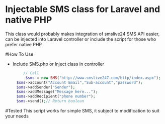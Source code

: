 # Injectable SMS class for Laravel and native PHP
This class would probably makes integration of smslive24 SMS API easier,  can be injected into Laravel controller or include the script for those who prefer native PHP


#How To Use

 - Include SMS.php or Inject class in controller

``` php
       	// Call
         $sms = new SMS("http://www.smslive247.com/http/index.aspx");
	 $sms->account("Account Email","Sub-account","password");
	 $sms->addSender("Sender");
	 $sms->addMessage("Message here...");
	 $sms->addRecipient("phone number");
	 $sms->send();// Return boolean

```
#Tested
This script works for simple SMS, it subject to modification to suit your needs
